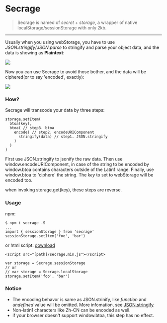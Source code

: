 # Secrage

> Secrage is named of *secret* + *storage*, a wrapper of native localStorage/sessionStorage with only 2kb.

****

Usually when you using webStorage, you have to use *JSON.stringify*/*JSON.parse* to stringify and parse your object data, and the data is showing as **Plaintext**:

![](https://img2018.cnblogs.com/blog/1150501/201903/1150501-20190312164356439-2083261358.png)

Now you can use Secrage to avoid those bother, and the data will be ciphered(or to say 'encoded', exactly):

![](https://img2018.cnblogs.com/blog/1150501/201903/1150501-20190312164358480-252980411.png)

### How?

Secrage will transcode your data by three steps:
```
storage.setItem(
  btoa(key),
  btoa( // step3. btoa
    encode( // step2. encodeURIComponent
      stringify(data) // step1. JSON.stringify
    )
  )
)
```
First use JSON.stringify to jsonify the raw data.
Then use window.encodeURIComponent, in case of the string to be encoded by window.btoa contains characters outside of the Latin1 range.
Finally, use window.btoa to 'ciphere' the string.
The *key* to set to webStorage will be encoded too.

when invoking storage.get(key), these steps are reverse.

### Usage

npm: 
```
$ npm i secrage -S
...
import { sessionStorage } from 'secrage'
sessionStorage.setItem('foo', 'bar')
```

or html script: [download](https://raw.githubusercontent.com/yeild/secrage/master/dist/secrage.min.js)
```
<script src="[path]/secrage.min.js"></script>

var storage = Secrage.sessionStorage
// or
// var storage = Secrage.localStorage
storage.setItem('foo', 'bar')

```

### Notice
+ The encoding behavor is same as JSON.strinify, like *function* and *undefined* value will be omitted. More infomation, see [JSON.stringify](https://developer.mozilla.org/en-US/docs/Web/JavaScript/Reference/Global_Objects/JSON/stringify#Description)
+ Non-latin1 characters like Zh-CN can be encoded as well.
+ if your browser doesn't support window.btoa, this step has no effect.



